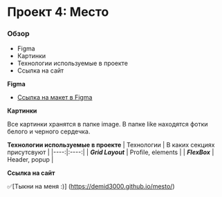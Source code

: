 # Проект 4: Место

### Обзор

* Figma
* Картинки
* Технологии используемые в проекте
* Ссылка на сайт

**Figma**

* [Ссылка на макет в Figma](https://www.figma.com/file/2cn9N9jSkmxD84oJik7xL7/JavaScript.-Sprint-4?node-id=0%3A1)

**Картинки**

Все картинки хранятся в папке image. В папке like находятся фотки белого и черного сердечка.

**Технологии используемые в проекте**
 | Технологии | В каких секциях присутсвуют |
|----:|:----:|
| ***Grid Layout*** | Profile, elements | 
| ***FlexBox*** |  Header, popup |

**Ссылка на сайт**

:white_check_mark:[Тыкни на меня :)] (https://demid3000.github.io/mesto/)